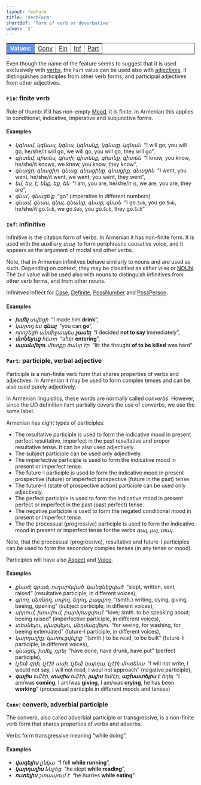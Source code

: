 ```yaml
---
layout: feature
title: 'VerbForm'
shortdef: 'form of verb or deverbative'
udver: '2'
---
```


<table class="typeindex" border="1">
<tr>
  <td style="background-color:cornflowerblue;color:white"><strong>Values:</strong> </td>
  <td><a href="#Conv">Conv</a></td>
  <td><a href="#Fin">Fin</a></td>
  <td><a href="#Inf">Inf</a></td>
  <td><a href="#Part">Part</a></td>
</tr>
</table>

Even though the name of the feature seems to suggest that it is used
exclusively with [verbs](VERB), the `Part` value can be used also with [adjectives](ADJ). It distinguishes participles from other verb forms, and participial adjectives from other adjectives.

### <a name="Fin">`Fin`</a>: finite verb

Rule of thumb: if it has non-empty [Mood](), it is finite. In Armenian this applies to conditional, indicative, imperative and subjunctive forms.

#### Examples

* _կգնամ, կգնաս, կգնա, կգնանք, կգնաք, կգնան_ &nbsp;“I will go, you will go, he/she/it will go, we will go, you will go, they will go”,
* _գիտեմ, գիտես, գիտի, գիտենք, գիտեք, գիտեն_ &nbsp;“I know, you know, he/she/it knows, we know, you know, they know”,
* _գնացի, գնացիր, գնաց, գնացինք, գնացիք, գնացին_ &nbsp;“I went, you went, he/she/it went, we went, you went, they went”,
* _եմ, ես, է, ենք, եք, են_ &nbsp;“I am, you are, he/she/it is, we are, you are, they are”,
* _գնա՛, գնացե՛ք_ &nbsp;“go” (imperative in different numbers)
* _գնամ, գնաս, գնա, գնանք, գնաք, գնան_ &nbsp;“I go.`Sub`, you go.`Sub`, he/she/it go.`Sub`, we go.`Sub`, you go.`Sub`, they go.`Sub`”

### <a name="Inf">`Inf`</a>: infinitive

Infinitive is the citation form of verbs. In Armenian it has non-finite form. It is used with the auxiliary _տալ&nbsp;_ to form periphrastic causative voice, and it appears as the argument of modal and other verbs.

Note, that in Armenian infinitves behave similarly to nouns and are used as such. Depending on context, they may be classified as either `VERB` or [NOUN](). The `Inf` value will be used also with nouns to distinguish infinitives from other verb forms, and from other nouns.

Infinitves inflect for [Case](), [Definite](), [PossNumber]() and [PossPerson]().

#### Examples

* _<b>խմել</b> տվեցի_ &nbsp;“I made him <b>drink</b>”,
* _կարող ես <b>գնալ</b>_ &nbsp;“you can <b>go</b>”,
* _որոշեցի անմիջապես <b>չասել</b>_ &nbsp;“I decided <b>not to say</b> immediately”,
* _<b>մտնելուց</b> հետո_ &nbsp;“after <b>entering</b>”,
* _<b>սպանվելու</b> միտքը ծանր էր_ &nbsp;“lit: the thought <b>of to be killed</b> was hard”

### <a name="Part">`Part`</a>: participle, verbal adjective

Participle is a non-finite verb form that shares properties of verbs and adjectives. In Armenian it may be used to form complex tenses and can be also used purely adjectively.

In Armenian linguistics, these words are normally called _converbs_. However, since the UD definition `Part` partially covers the use of converbs, we use the same label.

Armenian has eight types of participles:

- The resultative participle is used to form the indicative mood in present perfect resultative, imperfect in the past resultative and proper resultative tense. It can be also used adjectively.
- The subject participle can be used only adjectively.
- The imperfective participle is used to form the indicative mood in present or imperfect tense.
- The future-I participle is used to form the indicative mood in present prospective (future) or imperfect prospective (future in the past) tense.
- The future-II (state of prospective action) participle can be used only adjectively.
- The perfect participle is used to form the indicative mood in present perfect or imperfect in the past (past perfect) tense.
- The negative participle is used to form the negated conditional mood in present or imperfect tense.
- The the processual (progressive) participle is used to form the indicative mood in present or imperfect tense for the verbs _գալ, լալ, տալ_.

Note, that the processual (progressive), resultative and future-I participles can be used to form the secondary complex tenses (in any tense or mood).

Participles will have also [Aspect]() and [Voice]().

#### Examples

* _քնած, գրած, ուղարկված, կանգնեցված_ &nbsp;“slept, written, sent, raised” (resultative participle, in different voices),
* _գրող, մեռնող, տվող, եղող, բացվող_ &nbsp;“(smth.) writing, dying, giving, beeing, opening” (subject participle, in different voices),
* _սիրում, խոսվում, բարձրացվում_ &nbsp;“love; smth. to be speaking about; beeing raised” (imperfective participle, in different voices),
* _տեսնելու, լվացվելու, մեղմացվելու_ &nbsp;“for seeing, for washing, for beeing extenuated” (future-I participle, in different voices),
* _կարդալիք, կառուցվելիք_ &nbsp;“(smth.) to be read, to be built” (future-II participle, in different voices),
* _գնացել, խմել, դրել_ &nbsp;“have done, have drunk, have put” (perfect participle),
* _(չեմ) գրի, (չէի) ասի, (չեմ) կարդա, (չէի) մոտենա_ &nbsp;“I will not write, I would not say, I will not read, I woul not approach” (negative participle),
* _<b>գալիս</b> եմ/էի, <b>տալիս</b> եմ/էի, <b>լալիս</b> եմ/էի, <b>աշխատելիս</b> է եղել_ &nbsp;“I am/was <b>coming</b>, I am/was <b>giving</b>, I am/was <b>crying</b>, he has been <b>working</b>” (processual participle in different moods and tenses)

### <a name="Conv">`Conv`</a>: converb, adverbial participle

The converb, also called adverbial participle or transgressive, is a non-finite
verb form that shares properties of verbs and adverbs.

Verbs form transgressive meaning “while doing”.

#### Examples

* _<b>վազելիս</b> ընկա_ &nbsp;“I fell <b>while running</b>”,
* _<b>կարդալիս</b> ննջեց_ &nbsp;“he slept <b>while reading</b>”,
* _<b>ուտելիս</b> շտապում է_ &nbsp;“he hurries <b>while eating</b>”
